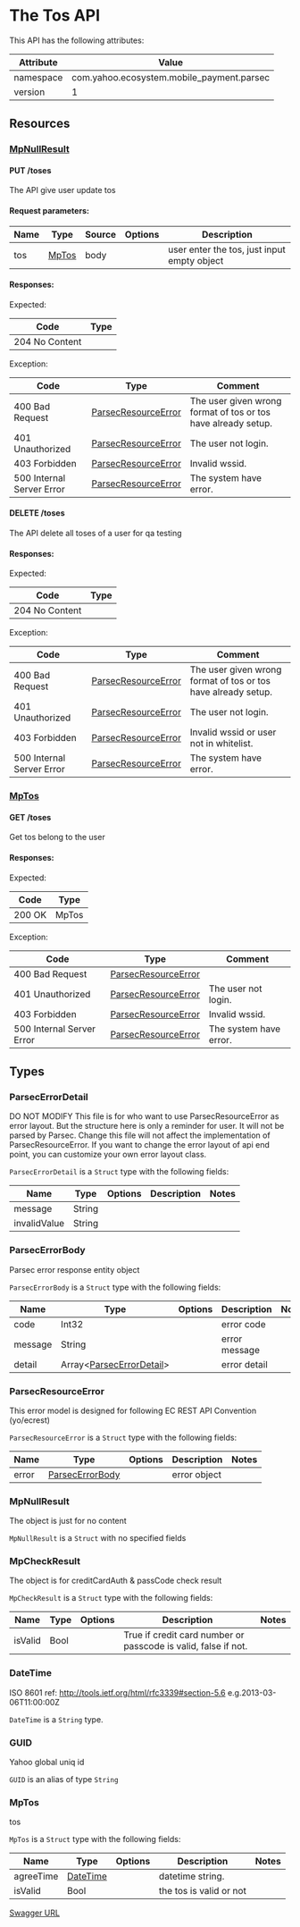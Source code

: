 # The Tos API

This API has the following attributes:

| Attribute | Value                                     |
|-----------|-------------------------------------------|
| namespace | com.yahoo.ecosystem.mobile_payment.parsec |
| version   | 1                                         |


## Resources

### [MpNullResult](#MpNullResult)

#### PUT /toses

The API give user update tos


#### Request parameters:

| Name | Type            | Source | Options | Description                                 |
|------|-----------------|--------|---------|---------------------------------------------|
| tos  | [MpTos](#mptos) | body   |         | user enter the tos, just input empty object |


#### Responses:

Expected:

| Code           | Type |
|----------------|------|
| 204 No Content |      |


Exception:

| Code                      | Type                                        | Comment                                                       |
|---------------------------|---------------------------------------------|---------------------------------------------------------------|
| 400 Bad Request           | [ParsecResourceError](#parsecresourceerror) | The user given wrong format of tos or tos have already setup. |
| 401 Unauthorized          | [ParsecResourceError](#parsecresourceerror) | The user not login.                                           |
| 403 Forbidden             | [ParsecResourceError](#parsecresourceerror) | Invalid wssid.                                                |
| 500 Internal Server Error | [ParsecResourceError](#parsecresourceerror) | The system have error.                                        |


#### DELETE /toses

The API delete all toses of a user for qa testing


#### Responses:

Expected:

| Code           | Type |
|----------------|------|
| 204 No Content |      |


Exception:

| Code                      | Type                                        | Comment                                                       |
|---------------------------|---------------------------------------------|---------------------------------------------------------------|
| 400 Bad Request           | [ParsecResourceError](#parsecresourceerror) | The user given wrong format of tos or tos have already setup. |
| 401 Unauthorized          | [ParsecResourceError](#parsecresourceerror) | The user not login.                                           |
| 403 Forbidden             | [ParsecResourceError](#parsecresourceerror) | Invalid wssid or user not in whitelist.                       |
| 500 Internal Server Error | [ParsecResourceError](#parsecresourceerror) | The system have error.                                        |


### [MpTos](#MpTos)

#### GET /toses

Get tos belong to the user


#### Responses:

Expected:

| Code   | Type  |
|--------|-------|
| 200 OK | MpTos |


Exception:

| Code                      | Type                                        | Comment                |
|---------------------------|---------------------------------------------|------------------------|
| 400 Bad Request           | [ParsecResourceError](#parsecresourceerror) |                        |
| 401 Unauthorized          | [ParsecResourceError](#parsecresourceerror) | The user not login.    |
| 403 Forbidden             | [ParsecResourceError](#parsecresourceerror) | Invalid wssid.         |
| 500 Internal Server Error | [ParsecResourceError](#parsecresourceerror) | The system have error. |


## Types

### <a name="ParsecErrorDetail"></a> ParsecErrorDetail

DO NOT MODIFY This file is for who want to use ParsecResourceError as error
layout. But the structure here is only a reminder for user. It will not be
parsed by Parsec. Change this file will not affect the implementation of
ParsecResourceError. If you want to change the error layout of api end point,
you can customize your own error layout class.

`ParsecErrorDetail` is a `Struct` type with the following fields:

| Name         | Type   | Options | Description | Notes |
|--------------|--------|---------|-------------|-------|
| message      | String |         |             |       |
| invalidValue | String |         |             |       |


### <a name="ParsecErrorBody"></a> ParsecErrorBody

Parsec error response entity object

`ParsecErrorBody` is a `Struct` type with the following fields:

| Name    | Type                                                 | Options | Description   | Notes |
|---------|------------------------------------------------------|---------|---------------|-------|
| code    | Int32                                                |         | error code    |       |
| message | String                                               |         | error message |       |
| detail  | Array&lt;[ParsecErrorDetail](#parsecerrordetail)&gt; |         | error detail  |       |


### <a name="ParsecResourceError"></a> ParsecResourceError

This error model is designed for following EC REST API Convention (yo/ecrest)

`ParsecResourceError` is a `Struct` type with the following fields:

| Name  | Type                                | Options | Description  | Notes |
|-------|-------------------------------------|---------|--------------|-------|
| error | [ParsecErrorBody](#parsecerrorbody) |         | error object |       |


### <a name="MpNullResult"></a> MpNullResult

The object is just for no content

`MpNullResult` is a `Struct` with no specified fields


### <a name="MpCheckResult"></a> MpCheckResult

The object is for creditCardAuth & passCode check result

`MpCheckResult` is a `Struct` type with the following fields:

| Name    | Type | Options | Description                                                    | Notes |
|---------|------|---------|----------------------------------------------------------------|-------|
| isValid | Bool |         | True if credit card number or passcode is valid, false if not. |       |


### <a name="DateTime"></a> DateTime

ISO 8601 ref: http://tools.ietf.org/html/rfc3339#section-5.6
e.g.2013-03-06T11:00:00Z

`DateTime` is a `String` type.


### <a name="GUID"></a> GUID

Yahoo global uniq id

`GUID` is an alias of type `String`

### <a name="MpTos"></a> MpTos

tos

`MpTos` is a `Struct` type with the following fields:

| Name      | Type                  | Options | Description             | Notes |
|-----------|-----------------------|---------|-------------------------|-------|
| agreeTime | [DateTime](#datetime) |         | datetime string.        |       |
| isValid   | Bool                  |         | the tos is valid or not |       |


[Swagger URL](https://git.corp.yahoo.com/pages/ApexTest/Swagger-UI/parsec/swagger-ui/?url=https://git.corp.yahoo.com/pages/ApexTest/project_1503989415696/swagger-json/tos_swagger.json)
